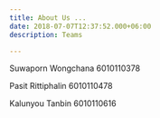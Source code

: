 ```yaml
---
title: About Us ...
date: 2018-07-07T12:37:52.000+06:00
description: Teams

---
```

Suwaporn Wongchana 6010110378

Pasit Rittiphalin 6010110478

Kalunyou Tanbin 6010110616